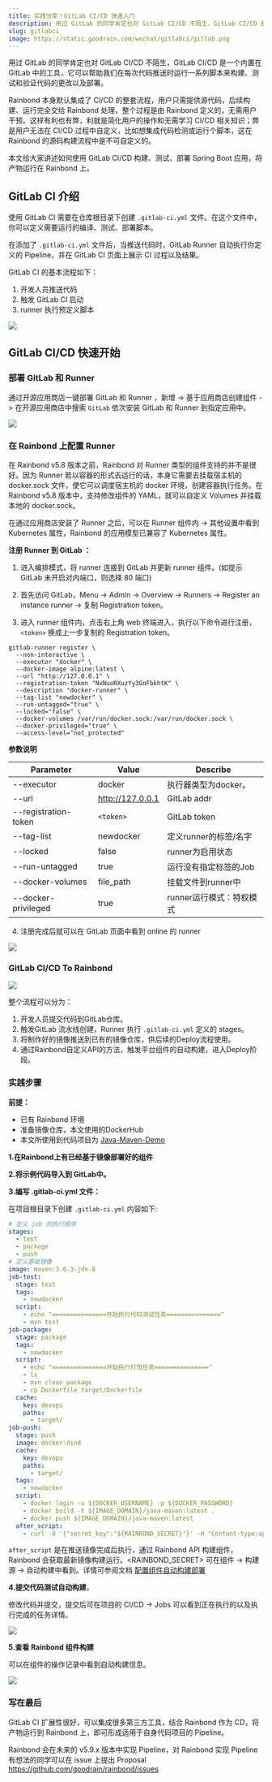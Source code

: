 ```yaml
---
title: 实践分享！GitLab CI/CD 快速入门
description: 用过 GitLab 的同学肯定也对 GitLab CI/CD 不陌生，GitLab CI/CD 是一个内置在 GitLab 中的工具，它可以帮助我们在每次代码推送时运行一系列脚本来构建、测试和验证代码的更改以及部署
slug: gitlabci
image: https://static.goodrain.com/wechat/gitlabci/gitlab.png
---
```


用过 GitLab 的同学肯定也对 GitLab CI/CD 不陌生，GitLab CI/CD 是一个内置在 GitLab 中的工具，它可以帮助我们在每次代码推送时运行一系列脚本来构建、测试和验证代码的更改以及部署。

Rainbond 本身默认集成了 CI/CD 的整套流程，用户只需提供源代码，后续构建、运行完全交给 Rainbond 处理，整个过程是由 Rainbond 定义的，无需用户干预。这样有利也有弊，利就是简化用户的操作和无需学习 CI/CD 相关知识；弊是用户无法在 CI/CD 过程中自定义，比如想集成代码检测或运行个脚本，这在 Rainbond 的源码构建流程中是不可自定义的。

本文给大家讲述如何使用 GitLab CI/CD 构建、测试、部署 Spring Boot 应用，将产物运行在 Rainbond 上。

## GitLab CI 介绍

使用 GitLab CI 需要在仓库根目录下创建 `.gitlab-ci.yml` 文件。在这个文件中，你可以定义需要运行的编译、测试、部署脚本。

在添加了 `.gitlab-ci.yml` 文件后，当推送代码时，GitLab Runner 自动执行你定义的 Pipeline，并在 GitLab CI 页面上展示 CI 过程以及结果。

GitLab CI 的基本流程如下：

1. 开发人员推送代码
2. 触发 GitLab CI 启动
3. runner 执行预定义脚本

![](https://static.goodrain.com/wechat/gitlabci/1.png)

## GitLab CI/CD 快速开始

### 部署 GitLab 和 Runner

通过开源应用商店一键部署 GitLab 和 Runner ，新增 -> 基于应用商店创建组件 -> 在开源应用商店中搜索 `GitLab` 依次安装 GitLab 和 Runner 到指定应用中。

![](https://static.goodrain.com/wechat/gitlabci/2.png)

### 在 Rainbond 上配置 Runner

在 Rainbond v5.8 版本之前，Rainbond 对 Runner 类型的组件支持的并不是很好。因为 Runner 若以容器的形式去运行的话，本身它需要去挂载宿主机的docker.sock 文件，使它可以调度宿主机的 docker 环境，创建容器执行任务。在 Rainbond v5.8 版本中，支持修改组件的 YAML，就可以自定义 Volumes 并挂载本地的 docker.sock。

在通过应用商店安装了 Runner 之后，可以在 Runner 组件内 -> 其他设置中看到 Kubernetes 属性，Rainbond 的应用模型已兼容了 Kubernetes 属性。

**注册 Runner 到 GitLab ：**

1. 进入编排模式，将 runner 连接到 GitLab 并更新 runner 组件。(如提示 GitLab 未开启对内端口，则选择 80 端口)

2. 首先访问 GitLab，Menu -> Admin -> Overview -> Runners -> Register an instance runner -> 复制 Registration token。

3. 进入 runner 组件内，点击右上角 web 终端进入，执行以下命令进行注册，`<token>` 换成上一步复制的 Registration token。

```shell
gitlab-runner register \
  --non-interactive \
  --executor "docker" \
  --docker-image alpine:latest \
  --url "http://127.0.0.1" \
  --registration-token "NxNuoRXuzYy3GnFbkhtK" \
  --description "docker-runner" \
  --tag-list "newdocker" \
  --run-untagged="true" \
  --locked="false" \
  --docker-volumes /var/run/docker.sock:/var/run/docker.sock \
  --docker-privileged="true" \
  --access-level="not_protected"
```

**参数说明**

| Parameter            | Value                                                                            | Describe        |
| -------------------- | -------------------------------------------------------------------------------- | --------------- |
| --executor           | docker                                                                           | 执行器类型为docker。   |
| --url                | http://127.0.0.1 | GitLab addr     |
| --registration-token | `<token>`                                                                        | GitLab token    |
| --tag-list           | newdocker                                                                        | 定义runner的标签/名字  |
| --locked             | false                                                                            | runner为启用状态     |
| --run-untagged       | true                                                                             | 运行没有指定标签的Job    |
| --docker-volumes     | file_path                                                   | 挂载文件到runner中    |
| --docker-privileged  | true                                                                             | runner运行模式：特权模式 |

4. 注册完成后就可以在 GitLab 页面中看到 online 的 runner

![](https://static.goodrain.com/wechat/gitlabci/3.png)

### GitLab CI/CD To Rainbond

![](https://static.goodrain.com/wechat/gitlabci/4.png)

整个流程可以分为：

1. 开发人员提交代码到GitLab仓库。
2. 触发GitLab 流水线创建，Runner 执行 `.gitlab-ci.yml` 定义的 stages。
3. 将制作好的镜像推送到已有的镜像仓库，供后续的Deploy流程使用。
4. 通过Rainbond自定义API的方法，触发平台组件的自动构建，进入Deploy阶段。

### 实践步骤

**前提：**

- 已有 Rainbond 环境
- 准备镜像仓库，本文使用的DockerHub
- 本文所使用到代码项目为 [Java-Maven-Demo](https://gitee.com/rainbond/java-maven-demo)

**1.在Rainbond上有已经基于镜像部署好的组件**

**2.将示例代码导入到 GitLab中。**

**3.编写 .gitlab-ci.yml 文件：**

在项目根目录下创建 `.gitlab-ci.yml` 内容如下:

```yaml
# 定义 job 的执行顺序
stages:
  - test
  - package
  - push
# 定义基础镜像
image: maven:3.6.3-jdk-8
job-test:
  stage: test
  tags: 
    - newdocker
  script:
    - echo "===============开始执行代码测试任务==============="
    - mvn test
job-package:
  stage: package
  tags: 
    - newdocker
  script:
    - echo "===============开始执行打包任务==============="
    - ls
    - mvn clean package
    - cp Dockerfile target/Dockerfile
  cache:
    key: devops
    paths:
      - target/ 
job-push:
  stage: push
  image: docker:dind
  cache:
    key: devops
    paths:
      - target/
  tags:
    - newdocker
  script:
    - docker login -u ${DOCKER_USERNAME} -p ${DOCKER_PASSWORD}
    - docker build -t ${IMAGE_DOMAIN}/java-maven:latest .
    - docker push ${IMAGE_DOMAIN}/java-maven:latest
  after_script:  
    - curl -d '{"secret_key":"${RAINBOND_SECRET}"}' -H "Content-type:application/json" -X POST http://${RAINBOND_IP}:7070/console/custom/deploy/3321861bcadf0789af71898f23e8e740
```

`after_script` 是在推送镜像完成后执行，通过 Rainbond API 构建组件，Rainbond 会获取最新镜像构建运行。<RAINBOND_SECRET> 可在组件 -> 构建源 -> 自动构建中看到。详情可参阅文档 [配置组件自动构建部署](https://www.rainbond.com/docs/use-manual/component-manage/build-source/auto_build/)

**4.提交代码测试自动构建**，

修改代码并提交，提交后可在项目的 CI/CD -> Jobs 可以看到正在执行的以及执行完成的任务详情。

![](https://static.goodrain.com/wechat/gitlabci/5.png)

**5.查看 Rainbond 组件构建**

可以在组件的操作记录中看到自动构建信息。

![](https://static.goodrain.com/wechat/gitlabci/6.png)

### 写在最后

GitLab CI 扩展性很好，可以集成很多第三方工具，结合 Rainbond 作为 CD，将产物运行到 Rainbond 上，即可形成适用于自身代码项目的 Pipeline。

Rainbond 会在未来的 v5.9.x 版本中实现 Pipeline，对 Rainbond 实现 Pipeline 有想法的同学可以在 issue 上提出 Proposal https://github.com/goodrain/rainbond/issues

